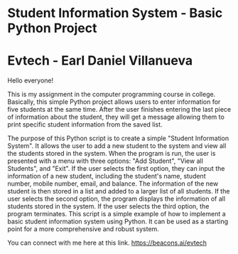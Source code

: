 # Student Information System - Basic Python Project
# Evtech - Earl Daniel Villanueva

Hello everyone!

This is my assignment in the computer programming course in college. Basically, this simple Python project allows users to enter information for five students at the same time. After the user finishes entering the last piece of information about the student, they will get a message allowing them to print specific student information from the saved list.

The purpose of this Python script is to create a simple "Student Information System". It allows the user to add a new student to the system and view all the students stored in the system. When the program is run, the user is presented with a menu with three options: "Add Student", "View all Students", and "Exit". If the user selects the first option, they can input the information of a new student, including the student's name, student number, mobile number, email, and balance. The information of the new student is then stored in a list and added to a larger list of all students. If the user selects the second option, the program displays the information of all students stored in the system. If the user selects the third option, the program terminates. This script is a simple example of how to implement a basic student information system using Python. It can be used as a starting point for a more comprehensive and robust system.

 
 
You can connect with me here at this link.
https://beacons.ai/evtech
